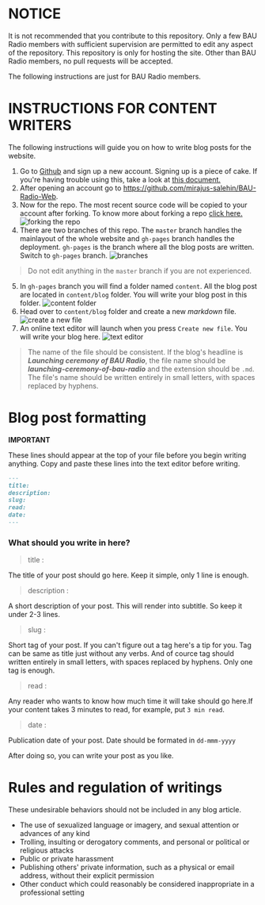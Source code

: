 
# NOTICE
It is not recommended that you contribute to this repository. Only a few BAU Radio members with sufficient supervision are permitted to edit any aspect of the repository. This repository is only for hosting the site. Other than BAU Radio members, no pull requests will be accepted.

 The following instructions are just for BAU Radio members.

# INSTRUCTIONS FOR CONTENT WRITERS
The following instructions will guide you on how to write blog posts for the website.

1. Go to [Github](https://github.com/) and sign up a new account. Signing up is a piece of cake. If you're having trouble using this, take a look at [this document.](https://docs.github.com/en/github/getting-started-with-github/signing-up-for-github/signing-up-for-a-new-github-account)
2. After opening an account go to https://github.com/mirajus-salehin/BAU-Radio-Web. 
3. Now for the repo. The most recent source code will be copied to your account after forking. To know more about forking a repo [click here.](https://docs.github.com/en/github/getting-started-with-github/quickstart/fork-a-repo)
![forking the repo](https://i.imgur.com/AUqlVdM.png)
4. There are two branches of this repo. The `master` branch handles the mainlayout of the whole website and `gh-pages` branch handles the deployment. `gh-pages` is the branch where all the blog posts are written. Switch to `gh-pages` branch.
![branches](https://i.imgur.com/Cglbt3x.png)
> Do not edit anything in the `master` branch if you are not experienced. 
5. In `gh-pages` branch you will find a folder named `content`. All the blog post are located in `content/blog` folder. You will write your blog post in this folder.
![content folder](https://i.imgur.com/Rq3x09I.png)
6. Head over to `content/blog` folder and create a new *markdown* file. 
![create a new file](https://i.imgur.com/wMossQY.png)
7. An online text editor will launch when you press `Create new file`. You will write your blog here.
![text editor](https://i.imgur.com/4Q3ywKl.png)
> The name of the file should be consistent. If the blog's headline is ***Launching ceremony of BAU Radio***, the file name should be ***launching-ceremony-of-bau-radio*** and the extension should be `.md`.
> The file's name should be written entirely in small letters, with spaces replaced by hyphens.


# Blog post formatting
**IMPORTANT** 

These lines should appear at the top of your file before you begin writing anything. Copy and paste these lines into the text editor before writing.
```markdown
---
title: 
description: 
slug: 
read: 
date: 
---
```
### What should you write in here?
> title : 

The title of your post should go here. Keep it simple, only 1 line is enough.

> description :

A short description of your post. This will render into subtitle. So keep it under 2-3 lines.

> slug :

Short tag of your post. If you can't figure out a tag here's a tip for you. Tag can be same as title just without any verbs. And of cource tag should written entirely in small letters, with spaces replaced by hyphens. Only one tag is enough.

> read : 

Any reader who wants to know how much time it will take should go here.If your content takes 3 minutes to read, for example, put `3 min read`.

> date : 

Publication date of your post. Date should be formated in `dd-mmm-yyyy`

After doing so, you can write your post as you like.

# Rules and regulation of writings
These undesirable behaviors should not be included in any blog article.
-   The use of sexualized language or imagery, and sexual attention or advances of any kind
-   Trolling, insulting or derogatory comments, and personal or political or religious attacks
-   Public or private harassment
-   Publishing others' private information, such as a physical or email address, without their explicit permission
-   Other conduct which could reasonably be considered inappropriate in a professional setting
  
